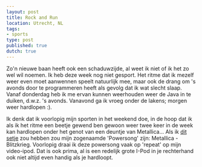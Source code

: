 ```yaml
---
layout: post
title: Rock and Run
location: Utrecht, NL
tags:
- sports
type: post
published: true
dutch: true
---
```

Zo'n nieuwe baan heeft ook een schaduwzijde, al weet ik niet of ik het zo wel wil noemen. Ik heb deze week nog niet gesport. Het ritme dat ik mezelf weer even moet aanwennen speelt natuurlijk mee, maar ook de drang om 's avonds door te programmeren heeft als gevolg dat ik wat slecht slaap. Vanaf donderdag heb ik me ervan kunnen weerhouden weer de Java in te duiken, d.w.z. 's avonds. Vanavond ga ik vroeg onder de lakens; morgen weer hardlopen :).

Ik denk dat ik voorlopig mijn sporten in het weekend doe, in de hoop dat ik als ik het ritme een beetje gewend ben gewoon weer twee keer in de week kan hardlopen onder het genot van een deuntje van Metallica... Als ik <a href="http://www.apple.com/ipod/nike/" title="Nike + Apple">dit setje</a> zou hebben zou mijn zogenaamde 'Powersong' zijn: Metallica - Blitzkrieg. Voorlopig draai ik deze powersong vaak op 'repeat' op mijn video-ipod. Dat is ook prima, al is een redelijk grote I-Pod in je rechterhand ook niet altijd even handig als je hardloopt.
